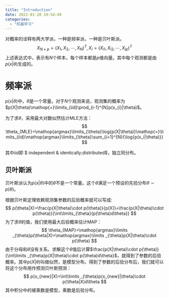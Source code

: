 ```yaml
---
title: "Introduction"
date: 2022-01-20 19:54:49
categories:
  - "机器学习"
---
```


对概率的诠释有两大学派，一种是频率派，一种是贝叶斯派。
$$
X_{N\times p}=(X_{1}, X_{2}, \cdots, X_{N})^{T},X_{i}=
(X_{i1}, X_{i2}, \cdots, X_{ip})^{T}
$$
上述表达式中，表示有*N*个样本，每个样本都是*p*维向量。其中每个观测都是由$p(x|\theta)$生成的。

# 频率派

$p(x|\theta)$中$，\theta$是一个常量。对于$N$个观测来说，观测集的概率为$p(X|\theta)\mathop{=}\limits_{iid}\prod_{i-1}^{N}p(x_{i}|\theta)$。

为了求$\theta$，采用最大对数似然估计MLE方法：
$$
\theta_{MLE}=\mathop{argmax}\limits_{\theta}\log{p(X|\theta)}\mathop{=}\limits_{iid}\mathop{argmax}\limits_{\theta}\sum_{i=1}^{N}{\log{p(x_i|\theta)}}
$$

其中$iid$即 $ independent \& identically\;distributed$，独立同分布。

<!--more-->

## 贝叶斯派

贝叶斯派认为$p(x|\theta)$中的$\theta$不是一个常量。这个$\theta$满足一个预设的先验分布$\theta\sim p(\theta)$。

根据贝叶斯定理依赖观测集参数的后验概率就可以写成:
$$
p(\theta|X)=\frac{p(X|\theta)\cdot p(\theta)}{p(X)}=\frac{p(X|\theta)\cdot p(\theta)}{\int\limits_{\theta}{p(\theta)d\theta}}
$$
为了求$\theta$的值，我们使用最大后验概率估计MAP：
$$
\theta_{MAP}=\mathop{argmax}\limits _{\theta}p(\theta|X)=\mathop{argmax}\limits _{\theta}p(X|\theta)\cdot p(\theta)
$$
由于分母和$\theta$没有关系。求解这个$\theta$值后计算$\frac{p(X|\theta)\cdot p(\theta)}{\int\limits _{\theta}p(X|\theta)\cdot p(\theta)d\theta}$，就得到了参数的后验概率。其中$p(X|\theta)$叫做似然，是模型分布。得到了参数的后验分布后，我们就可以将这个分布用作预测贝叶斯预测：
$$
p(x_{new}|X)=\int\limits _{\theta}p(x_{new}|\theta)\cdot p(\theta|X)d\theta
$$
其中积分中的被乘数是模型，乘数是后验分布。
